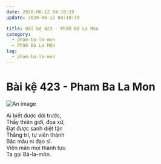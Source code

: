 ```yaml
---
date: 2020-06-12 04:10:19
update: 2020-06-12 04:10:19

title: Bài kệ 423 - Phẩm Bà La Môn
category:
  - pham-ba-la-mon
  - Phẩm Bà La Môn
tag:
  - pham-ba-la-mon
---
```


# Bài kệ 423 - Pham Ba La Mon

![An image](/img/pham-ba-la-mon/pham-ba-la-mon-423.jpg)

Ai biết được đời trước,<br>Thấy thiên giới, đọa xứ,<br>Ðạt được sanh diệt tận<br>Thắng trí, tự viên thành<br>Bậc mâu ni đạo sĩ.<br>Viên mãn mọi thành tựu<br>Ta gọi Bà-la-môn.<br>
